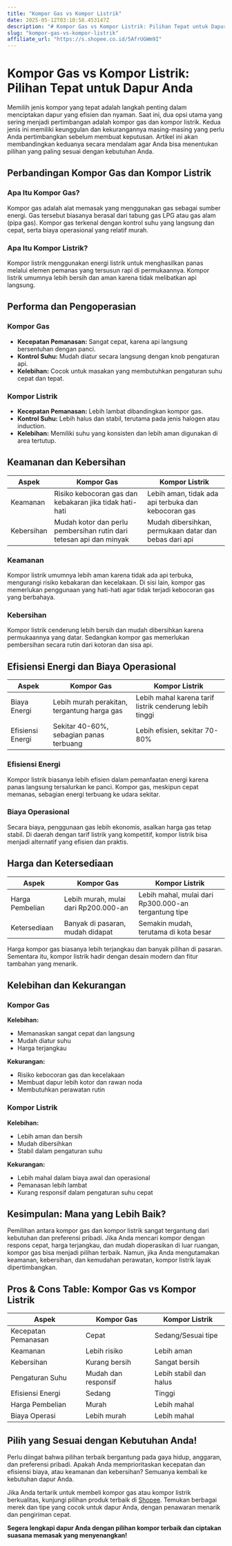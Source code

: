 ```yaml
---
title: "Kompor Gas vs Kompor Listrik"
date: 2025-05-12T03:10:58.453147Z
description: "# Kompor Gas vs Kompor Listrik: Pilihan Tepat untuk Dapur Anda..."
slug: "kompor-gas-vs-kompor-listrik"
affiliate_url: "https://s.shopee.co.id/5AfrUGWm9I"
---
```

# Kompor Gas vs Kompor Listrik: Pilihan Tepat untuk Dapur Anda

Memilih jenis kompor yang tepat adalah langkah penting dalam menciptakan dapur yang efisien dan nyaman. Saat ini, dua opsi utama yang sering menjadi pertimbangan adalah kompor gas dan kompor listrik. Kedua jenis ini memiliki keunggulan dan kekurangannya masing-masing yang perlu Anda pertimbangkan sebelum membuat keputusan. Artikel ini akan membandingkan keduanya secara mendalam agar Anda bisa menentukan pilihan yang paling sesuai dengan kebutuhan Anda.

## Perbandingan Kompor Gas dan Kompor Listrik

### Apa Itu Kompor Gas?
Kompor gas adalah alat memasak yang menggunakan gas sebagai sumber energi. Gas tersebut biasanya berasal dari tabung gas LPG atau gas alam (pipa gas). Kompor gas terkenal dengan kontrol suhu yang langsung dan cepat, serta biaya operasional yang relatif murah.

### Apa Itu Kompor Listrik?
Kompor listrik menggunakan energi listrik untuk menghasilkan panas melalui elemen pemanas yang tersusun rapi di permukaannya. Kompor listrik umumnya lebih bersih dan aman karena tidak melibatkan api langsung.

## Performa dan Pengoperasian

### Kompor Gas
- **Kecepatan Pemanasan:** Sangat cepat, karena api langsung bersentuhan dengan panci.
- **Kontrol Suhu:** Mudah diatur secara langsung dengan knob pengaturan api.
- **Kelebihan:** Cocok untuk masakan yang membutuhkan pengaturan suhu cepat dan tepat.

### Kompor Listrik
- **Kecepatan Pemanasan:** Lebih lambat dibandingkan kompor gas.
- **Kontrol Suhu:** Lebih halus dan stabil, terutama pada jenis halogen atau induction.
- **Kelebihan:** Memiliki suhu yang konsisten dan lebih aman digunakan di area tertutup.

## Keamanan dan Kebersihan

| Aspek | Kompor Gas | Kompor Listrik |
|--------|--------------|----------------|
| Keamanan | Risiko kebocoran gas dan kebakaran jika tidak hati-hati | Lebih aman, tidak ada api terbuka dan kebocoran gas |
| Kebersihan | Mudah kotor dan perlu pembersihan rutin dari tetesan api dan minyak | Mudah dibersihkan, permukaan datar dan bebas dari api |

### Keamanan
Kompor listrik umumnya lebih aman karena tidak ada api terbuka, mengurangi risiko kebakaran dan kecelakaan. Di sisi lain, kompor gas memerlukan penggunaan yang hati-hati agar tidak terjadi kebocoran gas yang berbahaya.

### Kebersihan
Kompor listrik cenderung lebih bersih dan mudah dibersihkan karena permukaannya yang datar. Sedangkan kompor gas memerlukan pembersihan secara rutin dari kotoran dan sisa api.

## Efisiensi Energi dan Biaya Operasional

| Aspek | Kompor Gas | Kompor Listrik |
|--------|--------------|----------------|
| Biaya Energi | Lebih murah perakitan, tergantung harga gas | Lebih mahal karena tarif listrik cenderung lebih tinggi |
| Efisiensi Energi | Sekitar 40-60%, sebagian panas terbuang | Lebih efisien, sekitar 70-80% |

### Efisiensi Energi
Kompor listrik biasanya lebih efisien dalam pemanfaatan energi karena panas langsung tersalurkan ke panci. Kompor gas, meskipun cepat memanas, sebagian energi terbuang ke udara sekitar.

### Biaya Operasional
Secara biaya, penggunaan gas lebih ekonomis, asalkan harga gas tetap stabil. Di daerah dengan tarif listrik yang kompetitif, kompor listrik bisa menjadi alternatif yang efisien dan praktis.

## Harga dan Ketersediaan

| Aspek | Kompor Gas | Kompor Listrik |
|--------|--------------|----------------|
| Harga Pembelian | Lebih murah, mulai dari Rp200.000-an | Lebih mahal, mulai dari Rp300.000-an tergantung tipe |
| Ketersediaan | Banyak di pasaran, mudah didapat | Semakin mudah, terutama di kota besar |

Harga kompor gas biasanya lebih terjangkau dan banyak pilihan di pasaran. Sementara itu, kompor listrik hadir dengan desain modern dan fitur tambahan yang menarik.

## Kelebihan dan Kekurangan

### Kompor Gas
**Kelebihan:**
- Memanaskan sangat cepat dan langsung
- Mudah diatur suhu
- Harga terjangkau

**Kekurangan:**
- Risiko kebocoran gas dan kecelakaan
- Membuat dapur lebih kotor dan rawan noda
- Membutuhkan perawatan rutin

### Kompor Listrik
**Kelebihan:**
- Lebih aman dan bersih
- Mudah dibersihkan
- Stabil dalam pengaturan suhu

**Kekurangan:**
- Lebih mahal dalam biaya awal dan operasional
- Pemanasan lebih lambat
- Kurang responsif dalam pengaturan suhu cepat

## Kesimpulan: Mana yang Lebih Baik?

Pemilihan antara kompor gas dan kompor listrik sangat tergantung dari kebutuhan dan preferensi pribadi. Jika Anda mencari kompor dengan respons cepat, harga terjangkau, dan mudah dioperasikan di luar ruangan, kompor gas bisa menjadi pilihan terbaik. Namun, jika Anda mengutamakan keamanan, kebersihan, dan kemudahan perawatan, kompor listrik layak dipertimbangkan.

## Pros & Cons Table: Kompor Gas vs Kompor Listrik

| Aspek | Kompor Gas | Kompor Listrik |
|--------|--------------|----------------|
| Kecepatan Pemanasan | Cepat | Sedang/Sesuai tipe |
| Keamanan | Lebih risiko | Lebih aman |
| Kebersihan | Kurang bersih | Sangat bersih |
| Pengaturan Suhu | Mudah dan responsif | Lebih stabil dan halus |
| Efisiensi Energi | Sedang | Tinggi |
| Harga Pembelian | Murah | Lebih mahal |
| Biaya Operasi | Lebih murah | Lebih mahal |

## Pilih yang Sesuai dengan Kebutuhan Anda!

Perlu diingat bahwa pilihan terbaik bergantung pada gaya hidup, anggaran, dan preferensi pribadi. Apakah Anda memprioritaskan kecepatan dan efisiensi biaya, atau keamanan dan kebersihan? Semuanya kembali ke kebutuhan dapur Anda.

Jika Anda tertarik untuk membeli kompor gas atau kompor listrik berkualitas, kunjungi pilihan produk terbaik di [Shopee](https://s.shopee.co.id/5AfrUGWm9I). Temukan berbagai merek dan tipe yang cocok untuk dapur Anda, dengan penawaran menarik dan pengiriman cepat.

**Segera lengkapi dapur Anda dengan pilihan kompor terbaik dan ciptakan suasana memasak yang menyenangkan!**